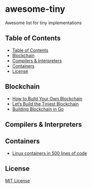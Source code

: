# awesome-tiny
Awesome list for tiny implementations

## Table of Contents

<!-- TOC depthFrom:2 depthTo:6 withLinks:1 updateOnSave:1 orderedList:0 -->

- [Table of Contents](#table-of-contents)
- [Blockchain](#blockchain)
- [Compilers & Interpreters](#compilers-interpreters)
- [Containers](#containers)
- [License](#license)

<!-- /TOC -->

## Blockchain
- [How to Build Your Own Blockchain](https://bigishdata.com/2017/10/17/write-your-own-blockchain-part-1-creating-storing-syncing-displaying-mining-and-proving-work/)
- [Let’s Build the Tiniest Blockchain](https://medium.com/crypto-currently/lets-build-the-tiniest-blockchain-e70965a248b)
- [Building Blockchain in Go](https://jeiwan.cc/posts/building-blockchain-in-go-part-1/)

## Compilers & Interpreters


## Containers
- [Linux containers in 500 lines of code](https://blog.lizzie.io/linux-containers-in-500-loc.html)

## License
[MIT License](LICENSE)
